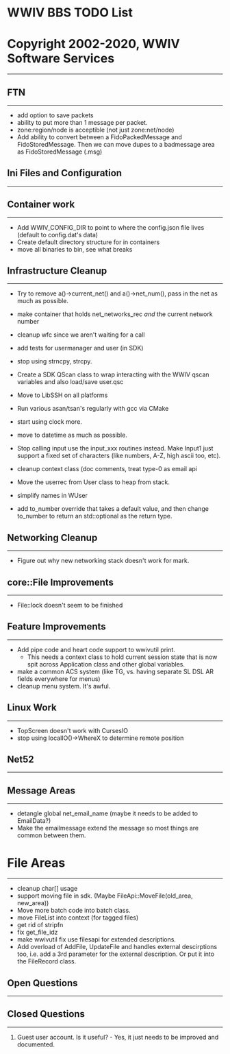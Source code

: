 # WWIV BBS TODO List
# Copyright 2002-2020, WWIV Software Services
***

## FTN
***
* add option to save packets
* ability to put more than 1 message per packet.
* zone:region/node is acceptible (not just zone:net/node)
* Add ability to convert between a FidoPackedMessage and FidoStoredMessage.  Then 
  we can move dupes to a badmessage area as FidoStoredMessage (.msg)

## Ini Files and Configuration
***

## Container work
***
* Add WWIV_CONFIG_DIR to point to where the config.json file lives (default to config.dat's data)
* Create default directory structure for in containers
* move all binaries to bin, see what breaks


## Infrastructure Cleanup
***
* Try to remove a()->current_net() and a()->net_num(), pass in the net as much as possible.
* make container that holds net_networks_rec *and* the current network number

* cleanup wfc since we aren't waiting for a call
* add tests for usermanager and user (in SDK)
* stop using strncpy, strcpy.
* Create a SDK QScan class to wrap interacting with the WWIV qscan
  variables and also load/save user.qsc
* Move to LibSSH on all platforms
* Run various asan/tsan's regularly with gcc via CMake
* start using clock more.
* move to datetime as much as possible.
* Stop calling input use the input_xxx routines instead.  Make Input1 just support a
  fixed set of characters (like numbers, A-Z, high ascii too, etc).
* cleanup context class (doc comments, treat type-0 as email api
* Move the userrec from User class to heap from stack.
* simplify names in WUser
* add to_number<T> override that takes a default value, and then change to_number<T>
  to return an std::optional<T> as the return type.

## Networking Cleanup
***
* Figure out why new networking stack doesn't work for mark. 


## core::File Improvements
***
* File::lock doesn't seem to be finished


## Feature Improvements
***
* Add pipe code and heart code support to wwivutil print.
  - This needs a context class to hold current session state
    that is now spit across Application class and other
    global variables.
* make a common ACS system (like TG, vs. having separate 
  SL DSL AR fields everywhere for menus)
* cleanup menu system. It's awful.

## Linux Work
***
* TopScreen doesn't work with CursesIO
* stop using localIO()->WhereX to determine remote position

## Net52
***

## Message Areas
***
* detangle global net_email_name (maybe it needs to be added to EmailData?)
* Make the emailmessage extend the message so most things are common
  between them.

# File Areas
***
* cleanup char[] usage
* support moving file in sdk. (Maybe FileApi::MoveFile(old_area, new_area))
* Move more batch code into batch class.
* move FileList into context (for tagged files)
* get rid of stripfn
* fix get_file_idz
* make wwivutil fix use filesapi for extended descriptions.
* Add overload of AddFile, UpdateFile and handles external descirptions too, i.e.
  add a 3rd parameter for the external description.  Or put it into the FileRecord
  class.


## Open Questions
***

## Closed Questions
***

1) Guest user account. Is it useful?   - Yes, it just needs to be improved
   and documented.
